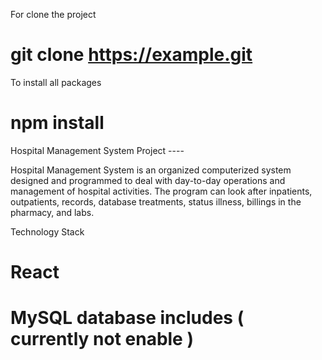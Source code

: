For clone the project
# git clone https://example.git

To install all packages 
# npm install

Hospital Management System Project ----

Hospital Management System is an organized computerized system designed 
and programmed to deal with day-to-day operations and management of 
hospital activities. The program can look after inpatients, outpatients, 
records, database treatments, status illness, billings in the pharmacy,
and labs.

Technology Stack
# React
# MySQL database includes ( currently not enable )


